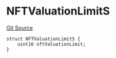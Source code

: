 # NFTValuationLimitS
[Git Source](https://github.com/thrackle-io/aquifi-rules-v1/blob/35ec513a185f22e7ba035815b9ced8c0ef1497a9/src/client/token/handler/diamond/RuleStorage.sol)


```solidity
struct NFTValuationLimitS {
    uint16 nftValuationLimit;
}
```

